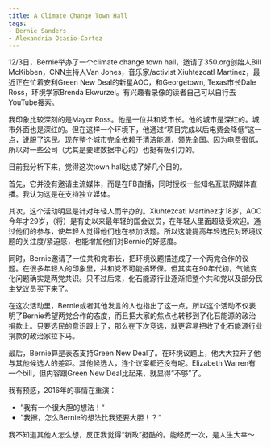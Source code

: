 ```yaml
---
title: A Climate Change Town Hall
tags:
- Bernie Sanders
- Alexandria Ocasio-Cortez
---
```


12/3日，Bernie举办了一个climate change town hall，邀请了350.org创始人Bill McKibben，CNN主持人Van Jones，音乐家/activist Xiuhtezcatl Martinez，最近正在忙着安利Green New Deal的新星AOC，和Georgetown, Texas市长Dale Ross，环境学家Brenda Ekwurzel。有兴趣看录像的读者自己可以自行去YouTube搜索。<!--more-->

我印象比较深刻的是Mayor Ross。他是一位共和党市长。他的城市是深红的。城市外面也是深红的。但在这样一个环境下，他通过“项目完成以后电费会降低”这一点，说服了选民。现在整个城市完全依赖于清洁能源，领先全国。因为电费很低，所以对一些公司（尤其是要建数据中心的）也挺有吸引力的。

目前我分析下来，觉得这次town hall达成了好几个目的。

首先，它并没有邀请主流媒体，而是在FB直播，同时授权一些知名互联网媒体直播。我认为这是在支持独立媒体。

其次，这个活动明显是针对年轻人而举办的。Xiuhtezcatl Martinez才18岁，AOC今年才29岁，（将）是有史以来最年轻的国会议员，在年轻人里面超级受欢迎。通过他们的参与，使年轻人觉得他们也在参加话题。所以这能提高年轻选民对环境议题的关注度/紧迫感，也能增加他们对Bernie的好感度。

同时，Bernie邀请了一位共和党市长，把环境议题描述成了一个两党合作的议题。在很多年轻人的印象里，共和党不可能搞环保。但其实在90年代初，气候变化问题确实是两党共识。只不过后来，化石能源行业逐渐把整个共和党以及部分民主党议员买下来了。

在这次活动里，Bernie或者其他发言的人也指出了这一点。所以这个活动不仅表明了Bernie希望两党合作的态度，而且把大家的焦点也转移到了化石能源的政治捐款上。只要选民的意识跟上了，那么在下次竞选，就更容易把收了化石能源行业捐款的政治家拉下马。

最后，Bernie算是表态支持Green New Deal了。在环境议题上，他大大拉开了他与其他候选人的差距。其他候选人，连个议案都还没有呢。Elizabeth Warren有一个bill，但内容跟Green New Deal比起来，就显得“不够”了。

我有预感，2016年的事情在重演：
- ”我有一个很大胆的想法！“
- ”我擦，怎么Bernie的想法比我还要大胆！？“

我不知道其他人怎么想，反正我觉得“新政”挺酷的。能经历一次，是人生大幸～
